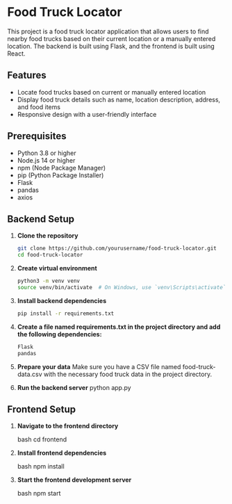 # Food Truck Locator

This project is a food truck locator application that allows users to find nearby food trucks based on their current location or a manually entered location. The backend is built using Flask, and the frontend is built using React.

## Features

- Locate food trucks based on current or manually entered location
- Display food truck details such as name, location description, address, and food items
- Responsive design with a user-friendly interface

## Prerequisites

- Python 3.8 or higher
- Node.js 14 or higher
- npm (Node Package Manager)
- pip (Python Package Installer)
- Flask
- pandas
- axios

## Backend Setup

1. **Clone the repository**

   ```bash
   git clone https://github.com/yourusername/food-truck-locator.git
   cd food-truck-locator
2. **Create virtual environment**
    ```bash
    python3 -m venv venv
    source venv/bin/activate  # On Windows, use `venv\Scripts\activate`

4. **Install backend dependencies**
   
   ```bash
   pip install -r requirements.txt

6. **Create a file named requirements.txt in the project directory and add the following dependencies:**

    ```bash
    Flask
    pandas

7. **Prepare your data** 
    Make sure you have a CSV file named food-truck-data.csv with the necessary food truck data in the project directory.

8. **Run the backend server** 
    python app.py

## Frontend Setup

1. **Navigate to the frontend directory**

    bash
    cd frontend
2. **Install frontend dependencies**

    bash
    npm install

3. **Start the frontend development server**

    bash
    npm start



